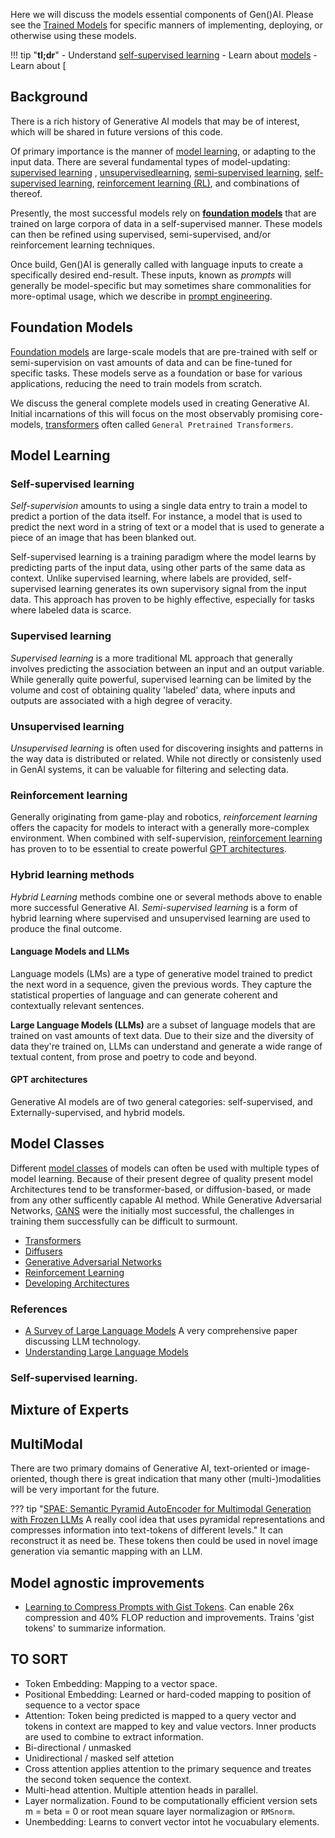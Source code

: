 Here we will discuss the models essential components of Gen()AI. Please see the [Trained Models](../../Engineering/models.md) for specific manners of implementing, deploying, or otherwise using these models.

!!! tip "**tl;dr**"
    - Understand [self-supervised learning](#self-supervised-learning)
    - Learn about [models](./models.md)
    - Learn about [

## Background 

There is a rich history of Generative AI  models that may be of interest, which will be shared in future versions of this code. 

Of primary importance is the manner of [model learning](#model-learning), or adapting to the input data. There are several fundamental types of model-updating: [supervised learning]() , [unsupervisedlearning](), [semi-supervised learning](), [self-supervised learning](), [reinforcement learning (RL)](), and combinations of thereof. 

Presently, the most successful models rely on  [**foundation models**](#foundation-models) that are trained on large corpora of data in a self-supervised manner. These models can then be refined using supervised, semi-supervised, and/or reinforcement learning techniques. 

Once build, Gen()AI is generally called with language inputs to create a specifically desired end-result.  These inputs, known as _prompts_ will generally be model-specific but may sometimes share commonalities for more-optimal usage, which we describe in [prompt engineering](prompt_engineering/prompting.md).

## Foundation Models

[Foundation models](https://en.wikipedia.org/wiki/Foundation_models) are large-scale models that are pre-trained with self or semi-supervision on vast amounts of data and can be fine-tuned for specific tasks. These models serve as a foundation or base for various applications, reducing the need to train models from scratch.

We discuss the general complete models used in creating Generative AI. Initial incarnations of this will focus on the most observably promising core-models, [transformers](./classes/transformers.md) often called `General Pretrained Transformers`.  

## Model Learning

### Self-supervised learning
_Self-supervision_ amounts to using a single data entry to train a model to predict a portion of the data itself. For instance, a model that is used to predict the next word in a string of text or a model that is used to generate a piece of an image that has been blanked out. 

Self-supervised learning is a training paradigm where the model learns by predicting parts of the input data, using other parts of the same data as context. Unlike supervised learning, where labels are provided, self-supervised learning generates its own supervisory signal from the input data. This approach has proven to be highly effective, especially for tasks where labeled data is scarce.

### Supervised learning

_Supervised learning_ is a more traditional ML approach that generally involves predicting the association between an input and an output variable. While generally quite powerful, supervised learning can be limited by the volume and cost of obtaining quality 'labeled' data, where inputs and outputs are associated with a high degree of veracity. 

### Unsupervised learning

_Unsupervised learning_ is often used for discovering insights and patterns in the way data is distributed or related. While not directly or consistenly used in GenAI systems, it can be valuable for filtering and selecting data. 

### Reinforcement learning 

Generally originating from game-play and robotics, _reinforcement learning_ offers the capacity for models to interact with a generally more-complex environment.
When combined with self-supervision, [reinforcement learning](./classes/reinforcement_learning.md) has proven to to be essential to create powerful [GPT architectures](#gpt-architectures).

### Hybrid learning methods
_Hybrid Learning_ methods combine one or several methods above to enable more successful Generative AI. _Semi-supervised learning_ is a form of hybrid learning where supervised and unsupervised learning are used to produce the final outcome. 

#### Language Models and LLMs

Language models (LMs) are a type of generative model trained to predict the next word in a sequence, given the previous words. They capture the statistical properties of language and can generate coherent and contextually relevant sentences.

**Large Language Models (LLMs)** are a subset of language models that are trained on vast amounts of text data. Due to their size and the diversity of data they're trained on, LLMs can understand and generate a wide range of textual content, from prose and poetry to code and beyond. 

#### GPT architectures

Generative AI models are of two general categories: self-supervised, and Externally-supervised, and hybrid models. 

## Model Classes
Different [model classes](./classes/index.md) of models can often be used with multiple types of model learning. Because of their present degree of quality present model Architectures tend to be transformer-based, or diffusion-based, or made from any other sufficently capable AI method. While Generative Adversarial Networks, [GANS](https://en.wikipedia.org/wiki/Generative_adversarial_network) were the initially most successful, the challenges in training them successfully can be difficult to surmount. 

- [Transformers](./classes/transformers.md)
- [Diffusers](./classes/diffusers.md)
- [Generative Adversarial Networks](./classes/gans.md)
- [Reinforcement Learning](./classes/reinforcement_learning.md)
- [Developing Architectures](./classes/developing_architectures.md)

### References

- [A Survey of Large Language Models](https://arxiv.org/pdf/2303.18223.pdf) A very comprehensive paper discussing LLM technology. 
- [Understanding Large Language Models](https://magazine.sebastianraschka.com/p/understanding-large-language-models)

### Self-supervised learning.



## Mixture of Experts



## MultiModal 

There are two primary domains of Generative AI, text-oriented or image-oriented, though there is great indication that many other (multi-)modalities will be very important for the future. 

??? tip "[SPAE: Semantic Pyramid AutoEncoder for Multimodal Generation with Frozen LLMs](https://arxiv.org/pdf/2306.17842.pdf) A really cool idea that uses pyramidal representations and compresses information into text-tokens of different levels."
    It can reconstruct it as need be. These tokens then could be used in novel image generation via semantic mapping with an LLM. 



## Model agnostic improvements

- [Learning to Compress Prompts with Gist Tokens](https://arxiv.org/pdf/2304.08467.pdf). Can enable 26x compression and 40% FLOP reduction and improvements. Trains 'gist tokens' to summarize information. 


## TO SORT

  
  * Token Embedding: Mapping to a vector space. 
  * Positional Embedding: Learned or hard-coded mapping to position of sequence to a vector space
  * Attention: Token being predicted is mapped to a query vector and tokens in context are mapped to key and value vectors. Inner products are used to combine to extract information. 
  * Bi-directional / unmasked
  * Unidirectional / masked self attetion
  * Cross attention applies attention to the primary sequence and treates the second token sequence the context. 
  * Multi-head attention. Multiple attention heads in parallel.
  * Layer normalization. Found to be computationally efficient version sets m = beta = 0 or root mean square layer normalizagion or `RMSnorm`. 
  * Unembedding: Learns to convert vector intot he vocuabulary elements. 
  

